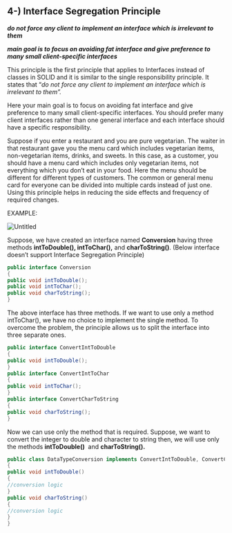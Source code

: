 ## 4-) Interface Segregation Principle
***do not force any client to implement an interface which is irrelevant to them***

***main goal is to focus on avoiding fat interface and give preference to many small client-specific interfaces***

This principle is the first principle that applies to Interfaces instead of classes in SOLID and it is similar to the single responsibility principle. It states that “*do not force any client to implement an interface which is irrelevant to them”.* 

Here your main goal is to focus on avoiding fat interface and give preference to many small client-specific interfaces. You should prefer many client interfaces rather than one general interface and each interface should have a specific responsibility.

Suppose if you enter a restaurant and you are pure vegetarian. The waiter in that restaurant gave you the menu card which includes vegetarian items, non-vegetarian items, drinks, and sweets. In this case, as a customer, you should have a menu card which includes only vegetarian items, not everything which you don’t eat in your food. Here the menu should be different for different types of customers. The common or general menu card for everyone can be divided into multiple cards instead of just one. Using this principle helps in reducing the side effects and frequency of required changes.

EXAMPLE:

![Untitled](https://s3-us-west-2.amazonaws.com/secure.notion-static.com/9a3107a6-791c-487d-ac19-c46c0c9db978/Untitled.png)

Suppose, we have created an interface named **Conversion** having three methods **intToDouble(), intToChar(),** and **charToString()**.
(Below interface doesn’t support Interface Segregation Principle)

```java
public interface Conversion  
{  
public void intToDouble();  
public void intToChar();  
public void charToString();  
}
```

The above interface has three methods. If we want to use only a method intToChar(), we have no choice to implement the single method. To overcome the problem, the principle allows us to split the interface into three separate ones.

```java
public interface ConvertIntToDouble  
{  
public void intToDouble();  
}   
public interface ConvertIntToChar  
{  
public void intToChar();  
}  
public interface ConvertCharToString   
{  
public void charToString();  
}
```

Now we can use only the method that is required. Suppose, we want to convert the integer to double and character to string then, we will use only the methods **intToDouble()**
 and **charToString().**

```java
public class DataTypeConversion implements ConvertIntToDouble, ConvertCharToString   
{  
public void intToDouble()  
{  
//conversion logic  
}  
public void charToString()  
{  
//conversion logic  
}  
}
```
